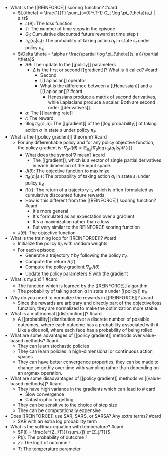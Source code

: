 - What is the [[REINFORCE]] scoring function? #card
  - $L(\theta) = \frac{1}{T} \sum_{t=0}^{T-1} G_t \log \pi_{\theta}(a_t | s_t)$
    - $L(\theta)$: The loss function
    - $T$: The number of time steps in the episode
    - $G_t$: Cumulative discounted future reward at time step $t$
    - $\pi_{\theta}(a_t | s_t)$: The probability of taking action $a_t$ in state $s_t$ under policy $\pi_{\theta}$
  - $\Delta \theta = \alpha r \frac{\partial \log \pi_{\theta}(s, a)}{\partial \theta}$
    - $\Delta \theta$: The update to the [[policy]] parameters
      - $\Delta$ is the first or second [[gradient]]? What is it called? #card
        - Second
        - [[Laplacian]] operator
        - What is the difference between a [[Henessian]] and a [[Laplacian]]? #card
            - Henessians produce a matrix of second derivatives, while Laplacians produce a scalar. Both are second order [[derivatives]].
    - $\alpha$: The [[learning rate]]
    - $r$: The reward
    - $\partial{\log \pi_{\theta}(s, a)}$: The [[gradient]] of the [[log probability]] of taking action $a$ in state $s$ under policy $\pi_{\theta}$
- What is the [[policy gradient]] theorem? #card
    - For any differentiable policy and for any policy objective function, the policy gradient is: $\nabla_{\theta} J(\theta) = \mathbb{E}_{\pi_{\theta}}[\nabla_{\theta} \log \pi_{\theta}(a_t | s_t) R(\tau)]$
        - What does the symbol $\nabla$ mean? #card
            - The [[gradient]], which is a vector of single partial derivatives in each dimension of the input space.
        - $J(\theta)$: The objective function to maximize
        - $\pi_{\theta}(a_t | s_t)$: The probability of taking action $a_t$ in state $s_t$ under policy $\pi_{\theta}$
        - $R(\tau)$: The return of a trajectory $\tau$, which is often formulated as cumulative discounted future rewards.
        - How is this different from the [[REINFORCE]] scoring function? #card
            - It's more general
            - It's formulated as an expectation over a gradient
            - It's a maximization rather than a loss
            - But very similar to the REINFORCE scoring function
    - $J(\theta)$: The objective function
- What is the training loop for [[REINFORCE]]? #card
    - Initialize the policy $\pi_{\theta}$ with random weights
    - For each episode:
        - Generate a trajectory $\tau$ by following the policy $\pi_{\theta}$
        - Compute the return $R(\tau)$
        - Compute the policy gradient $\nabla_{\theta} J(\theta)$
        - Update the policy parameters $\theta$ with the gradient
- What is $\pi_{\theta}(a | s)$? #card
    - The function which is learned by the [[REINFORCE]] algorithm
    - The probability of taking action $a$ in state $s$ under [[policy]] $\pi_{\theta}$
- Why do you need to normalize the rewards in [[REINFORCE]]? #card
    - Since the rewards are arbitrary and directly part of the objective/loss function, they are normalized to make the optimization more stable.
- What is a multinomial [[distribution]]? #card
    - A [[probability]] distribution over a discrete number of possible outcomes, where each outcome has a probability associated with it. Like a dice roll, where each face has a probability of being rolled.
- What are some advantages of [[policy gradient]] methods over value-based methods? #card
    - They can learn stochastic policies
    - They can learn policies in high-dimensional or continuous action spaces
    - They can have better convergence properties, they can be made to change smoothly over time with sampling rather than depending on an argmax operation.
- What are some disadvantages of [[policy gradient]] methods vs [[value-based methods]]? #card
    - They have high variance in the gradients which can lead to # card
        - Slow convergence
        - Catastrophic forgetting
    - They can be sensitive to the choice of step size
    - They can be computationally expensive
- Does [[REINFORCE]] use SAR, SARS, or SARSA? Any extra terms? #card
    - SAR with an extra log probability term
- What is the softmax equation with temperature? #card
    - $P(i) = \frac{e^{Z_i/T}}{\sum_{j} e^{Z_j/T}}$
    - $P(i)$: The probability of outcome $i$
    - $Z_i$: The logit of outcome $i$
    - $T$: The temperature parameter
